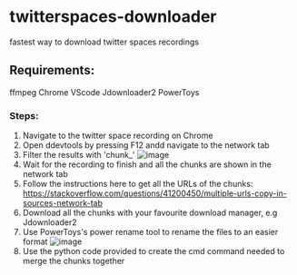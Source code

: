 # twitterspaces-downloader
fastest way to download twitter spaces recordings
## Requirements:
ffmpeg
Chrome
VScode
Jdownloader2
PowerToys
### Steps:
1. Navigate to the twitter space recording on Chrome
2. Open ddevtools by pressing F12 andd navigate to the network tab
3. Filter the results with 'chunk_'
![image](https://user-images.githubusercontent.com/101564632/218020534-af5f4003-6636-4904-a92d-63ad66814b9d.png)
4. Wait for the recording to finish and all the chunks are shown in the network tab
5. Follow the instructions here to get all the URLs of the chunks:
https://stackoverflow.com/questions/41200450/multiple-urls-copy-in-sources-network-tab
6. Download all the chunks with your favourite download manager, e.g Jdownloader2
7. Use PowerToys's power rename tool to rename the files to an easier format
![image](https://user-images.githubusercontent.com/101564632/218021383-49e6c862-05cb-4228-a522-d31b251ecc23.png)
8. Use the python code provided to create the cmd command needed to merge the chunks together
